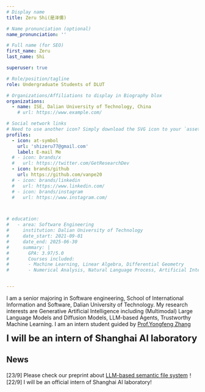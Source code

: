 ```yaml
---
# Display name
title: Zeru Shi(是泽儒)

# Name pronunciation (optional)
name_pronunciation: ''

# Full name (for SEO)
first_name: Zeru
last_name: Shi

superuser: true

# Role/position/tagline
role: Undergraduate Students of DLUT

# Organizations/Affiliations to display in Biography blox
organizations:
  - name: ISE, Dalian University of Technology, China
    # url: https://www.example.com/

# Social network links
# Need to use another icon? Simply download the SVG icon to your `assets/media/icons/` folder.
profiles:
  - icon: at-symbol
    url: 'shizeru77@gmail.com'
    label: E-mail Me
  # - icon: brands/x
  #   url: https://twitter.com/GetResearchDev
  - icon: brands/github
    url: https://github.com/vanpe20
  # - icon: brands/linkedin
  #   url: https://www.linkedin.com/
  # - icon: brands/instagram
  #   url: https://www.instagram.com/



# education:
#   - area: Software Engineering
#     institution: Dalian University of Technology
#     date_start: 2021-09-01
#     date_end: 2025-06-30
#     summary: |
#       GPA: 3.97/5.0   
#       Courses included:
#       - Machine Learning, Linear Algebra, Differential Geometry
#       - Numerical Analysis, Natural Language Process, Artificial Intelligence


---
```


I am a senior majoring in Software engineering, School of International Information and Software, Dalian University of Technology. My research interests are Generative Artificial Intelligence including (Multimodal) Large Language Models and Diffusion Models, LLM-based Agents, Trustworthy Machine Learning. I am an intern student guided by [Prof.Yongfeng Zhang](https://yongfeng.me/)

<span style="font-size: 24px;">**I will be an intern of Shanghai AI laboratory**</span>

## **News**
[23/9] Please check our preprint about [LLM-based semantic file system](https://www.researchgate.net/publication/384257895_From_Commands_to_Prompts_LLM-based_Semantic_File_System_for_AIOS)！
[22/9] I will be an official intern of Shanghai AI laboratory!
